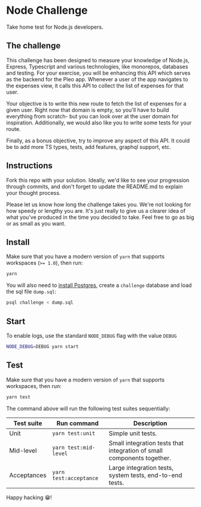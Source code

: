 # Node Challenge

Take home test for Node.js developers.

## The challenge

This challenge has been designed to measure your knowledge of Node.js, Express, Typescript and various technologies, like monorepos, databases and testing. For your exercise, you will be enhancing this API which serves as the backend for the Pleo app. Whenever a user of the app navigates to the expenses view, it calls this API to collect the list of expenses for that user.

Your objective is to write this new route to fetch the list of expenses for a given user. Right now that domain is empty, so you'll have to build everything from scratch- but you can look over at the user domain for inspiration. Additionally, we would also like you to write some tests for your route.

Finally, as a bonus objective, try to improve any aspect of this API. It could be to add more TS types, tests, add features, graphql support, etc. 

## Instructions

Fork this repo with your solution. Ideally, we'd like to see your progression through commits, and don't forget to update the README.md to explain your thought process.

Please let us know how long the challenge takes you. We're not looking for how speedy or lengthy you are. It's just really to give us a clearer idea of what you've produced in the time you decided to take. Feel free to go as big or as small as you want.

## Install

Make sure that you have a modern version of `yarn` that supports workspaces (`>= 1.0`), then run:

```bash
yarn
```

You will also need to [install Postgres](https://www.postgresqltutorial.com/install-postgresql-macos/), create a `challenge` database and load the sql file `dump.sql`:

```bash
psql challenge < dump.sql
```

## Start

To enable logs, use the standard `NODE_DEBUG` flag with the value `DEBUG`

```bash
NODE_DEBUG=DEBUG yarn start
```

## Test

Make sure that you have a modern version of `yarn` that supports workspaces, then run:

```bash
yarn test
```

The command above will run the following test suites sequentially:

| Test suite | Run command | Description |
-------------|-------------|-------------|
| Unit | `yarn test:unit` | Simple unit tests. |
| Mid-level | `yarn test:mid-level` | Small integration tests that integration of small components together.  |
| Acceptances | `yarn test:acceptance` | Large integration tests, system tests, end-to-end tests. |


Happy hacking 😁!
